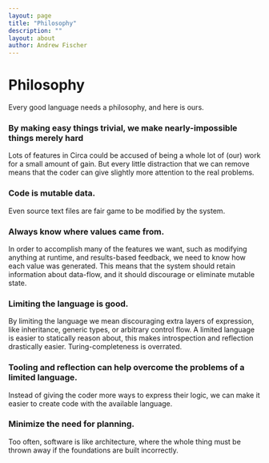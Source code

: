 ```yaml
---
layout: page
title: "Philosophy"
description: ""
layout: about
author: Andrew Fischer
---
```


# Philosophy

Every good language needs a philosophy, and here is ours.

### By making easy things trivial, we make nearly-impossible things merely hard

Lots of features in Circa could be accused of being a whole lot of (our) work for a small
amount of gain. But every little distraction that we can remove means that the coder
can give slightly more attention to the real problems.

### Code is mutable data.

Even source text files are fair game to be modified by the system.

### Always know where values came from.

In order to accomplish many of the features we want, such as modifying anything at runtime,
and results-based feedback, we need to know how each value was generated. This means
that the system should retain information about data-flow, and it should discourage or eliminate
mutable state.

### Limiting the language is good.

By limiting the language we mean discouraging extra layers of expression, like
inheritance, generic types, or arbitrary control flow. A limited language is
easier to statically reason about, this makes introspection and reflection drastically
easier. Turing-completeness is overrated.

### Tooling and reflection can help overcome the problems of a limited language.

Instead of giving the coder more ways to express their logic, we can
make it easier to create code with the available language.

### Minimize the need for planning.

Too often, software is like architecture, where the whole thing must be thrown away
if the foundations are built incorrectly.
